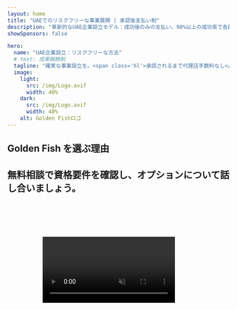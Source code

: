 ```yaml
---
layout: home
title: "UAEでのリスクフリーな事業展開 | 承認後支払い制"
description: "革新的なUAE企業設立モデル：成功後のみの支払い。90%以上の成功率で各段階を専門家がサポート。"
showSponsors: false

hero:
  name: "UAE企業設立：リスクフリーな方法"
  # text: 成果報酬制
  tagline: "確実な事業設立を。<span class='hl'>承認されるまで代理店手数料なし</span>。専門家のガイダンス保証。"
  image:
    light:
      src: /img/Logo.avif
      width: 40%
    dark:
      src: /img/Logo.avif
      width: 40%
    alt: Golden Fishロゴ
---
```


<FeatureBlock :card="{
  title: 'UAE事業のメリット',
  details: 'UAEは国際的な起業家や投資家に好ましいビジネス環境を提供しています。\n\n* 低税率：法人税9%、VAT5%で個人所得税なし\n* 100%外国人所有：現地パートナーなしで完全な会社支配権\n* 為替管理なし：利益送金と為替取引の制限なし',
  link: '/uae-business/company-registration/benefits-problems#benefits-of-doing-business-in-the-uae',
  src: {
    light: '/img/iStock-2051326997.avif',
    dark: '/img/iStock-1448478309.jpg',
    width: '100%'
  },
  inversion: false
}" />

<FeatureBlock :card="{
  title: '考慮すべき課題',
  details: 'UAEは多くの利点を提供しますが、事業を設立する際には潜在的な課題に注意が必要です。\n\n* 複雑な規制環境：首長国とFree Zone間で異なる規制\n* 経済実体要件：特定の活動には現地スタッフと物理的なオフィススペースが必要\n* 高額な初期費用：登録料、書類作成費用、必須のオフィス賃貸料',
  link: '/uae-business/company-registration/benefits-problems#disadvantages-of-doing-business-in-the-uae',
  src: {
    light: '/img/iStock-1299393716.avif',
    dark: '/img/iStock-2149731304.avif',
    width: '100%'
  },
  inversion: true
}" />

<FeatureBlock :card="{
  title: '会社設立ガイド',
  details: '**Free Zone、Offshore、Mainland、支店**での会社設立の完全ガイド。\n\n* Free ZoneとMainlandで100%外国人所有が可能\n* 低税率 - 法人税9%のみ\n* 為替管理なし - 簡単な資本送金',
  link: '../../company-registration/overview',
  src: {
    light: '/video/iStock-1204982076.mp4',
    dark: '/video/iStock-1269162753.mp4',
    width: '100%'
  },
  inversion: false
}" />

<FeatureCards :features="[
  {
    title: '銀行口座開設',
    details: 'UAEの信頼できる銀行で**銀行口座**を簡単に開設。',
    items: [
      '政府承認のための包括的なPROサービス',
      '完全な銀行パッケージのセットアップ',
      '96%の成功率'
    ],
    linkText: '詳細を見る',
    link: '/uae-business/offer/banking/',
    icon: {
      light: '/img/iStock-2153786564.avif',
      dark: '/img/iStock-2166793628.avif',
      alt: '銀行サービス'
    }
  },
  {
    title: 'Golden Visaと居住権',
    details: 'スムーズな申請プロセスで長期居住のための**Golden Visa**を取得。',
    items: [
      '**6ヶ月ごとのUAE入国不要**',
      '条件を満たせば10年間有効で更新可能',
      '92%の成功率'
    ],
    linkText: '詳細を見る',
    link: '/uae-business/offer/golden-visa/',
    icon: {
      light: '/img/iStock-1312241253.avif',
      dark: '/img/ILONMASKID.webp',
      alt: 'ビザサービス'
    }
  },
  {
    title: 'その他の法人サービスを探す',
    details: '',
    items: [],
    linkText: '詳細を見る',
    link: '../../company-registration/insights/incorporation-steps',
    icon: {
      light: '/img/iStock-473502112.avif',
      dark: '/img/iStock-1160827423.avif',
      alt: 'その他のサービス'
    }
  }
]" />

## Golden Fish を選ぶ理由

<BenefitsList :features="[
  {
    icon: '🏢',
    title: 'UAEでの現地専門知識',
    text: 'ドバイの専門スタッフが、プロセスの各段階で専門的なガイダンスを提供します。'
  },
  {
    icon: '📊',
    title: '実証された成功率',
    text: '当社のプレミアム処理を通じて発行されたビザ、銀行口座、会社登録の承認率は90％以上で、数百件の実績があります。'
  },
  {
    icon: '💸',
    title: '**成功報酬制**',
    text: '[承認後のみの支払い](/uae-business/benefits/success-based-fees)。隠れた費用のない完全な透明性。'
  },
]" />

## 無料相談で資格要件を確認し、オプションについて話し合いましょう。

<video  autoplay muted playsinline style="padding: 80px" >
  <source src="/img/iStock-2185906461.mp4" type="video/mp4">
</video>

<ContactFormModal 
  formName="Golden Visa [offer]" 
  buttonText="無料相談を予約する" 
  categoryLabel="必要なサポートレベル: *" 
  categoryPlaceholderText="サポートレベルを選択してください"
  messageLabel="相談の準備にご協力ください（推奨）"
  messagePlaceholderText="ご希望、ご家族、タイムライン、または具体的なご質問についてお聞かせください"
  :services="[
  'ベーシック — 必要書類と相談のみ',
  'スタンダード — 完全な書類作成と主要段階のガイダンス',
  'コンプリヘンシブ — お客様の関与を最小限に抑えた完全なプロセス管理',
  'カスタム — 具体的な詳細や特別な要件について相談が必要',
  ]"/>

<!-- <ImageGrid :images="[
  { src: '/img/ILONMASKID.webp', href: './immigration.md', alt: 'UAEの移民' },
  { src: '/img/ILONMASKID.webp', href: './immigration.md', alt: 'UAEの移民' },
]"/> -->